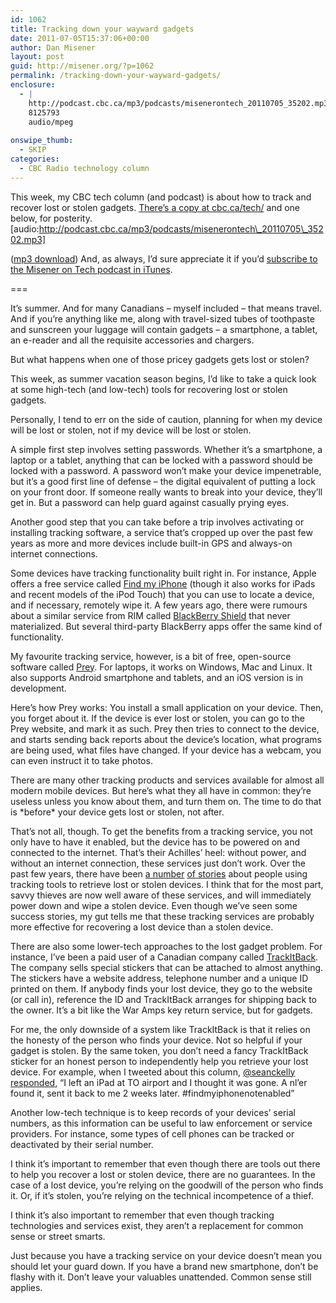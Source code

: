 ```yaml
---
id: 1062
title: Tracking down your wayward gadgets
date: 2011-07-05T15:37:06+00:00
author: Dan Misener
layout: post
guid: http://misener.org/?p=1062
permalink: /tracking-down-your-wayward-gadgets/
enclosure:
  - |
    http://podcast.cbc.ca/mp3/podcasts/misenerontech_20110705_35202.mp3
    8125793
    audio/mpeg
    
onswipe_thumb:
  - SKIP
categories:
  - CBC Radio technology column
---
```

This week, my CBC tech column (and podcast) is about how to track and recover lost or stolen gadgets. [There&#8217;s a copy at cbc.ca/tech/](http://www.cbc.ca/news/technology/story/2011/07/05/f-vp-misener-lost-gadgets.html) and one below, for posterity. [audio:http://podcast.cbc.ca/mp3/podcasts/misenerontech\_20110705\_35202.mp3] 

([mp3 download](http://podcast.cbc.ca/mp3/podcasts/misenerontech_20110705_35202.mp3)) And, as always, I’d sure appreciate it if you’d [subscribe to the Misener on Tech podcast in iTunes](http://itunes.apple.com/WebObjects/MZStore.woa/wa/viewPodcast?id=438669328).

===

It&#8217;s summer. And for many Canadians – myself included – that means travel. And if you&#8217;re anything like me, along with travel-sized tubes of toothpaste and sunscreen your luggage will contain gadgets – a smartphone, a tablet, an e-reader and all the requisite accessories and chargers.

But what happens when one of those pricey gadgets gets lost or stolen?

This week, as summer vacation season begins, I&#8217;d like to take a quick look at some high-tech (and low-tech) tools for recovering lost or stolen gadgets.

Personally, I tend to err on the side of caution, planning for when my device will be lost or stolen, not if my device will be lost or stolen.

A simple first step involves setting passwords. Whether it&#8217;s a smartphone, a laptop or a tablet, anything that can be locked with a password should be locked with a password. A password won&#8217;t make your device impenetrable, but it&#8217;s a good first line of defense – the digital equivalent of putting a lock on your front door. If someone really wants to break into your device, they&#8217;ll get in. But a password can help guard against casually prying eyes.

Another good step that you can take before a trip involves activating or installing tracking software, a service that&#8217;s cropped up over the past few years as more and more devices include built-in GPS and always-on internet connections.

Some devices have tracking functionality built right in. For instance, Apple offers a free service called [Find my iPhone](http://www.apple.com/iphone/find-my-iphone-setup/) (though it also works for iPads and recent models of the iPod Touch) that you can use to locate a device, and if necessary, remotely wipe it. A few years ago, there were rumours about a similar service from RIM called [BlackBerry Shield](http://crackberry.com/blackberry-shield-images-and-features-leaked) that never materialized. But several third-party BlackBerry apps offer the same kind of functionality.

My favourite tracking service, however, is a bit of free, open-source software called [Prey](http://preyproject.com/). For laptops, it works on Windows, Mac and Linux. It also supports Android smartphone and tablets, and an iOS version is in development.

Here&#8217;s how Prey works: You install a small application on your device. Then, you forget about it. If the device is ever lost or stolen, you can go to the Prey website, and mark it as such. Prey then tries to connect to the device, and starts sending back reports about the device&#8217;s location, what programs are being used, what files have changed. If your device has a webcam, you can even instruct it to take photos.

There are many other tracking products and services available for almost all modern mobile devices. But here&#8217;s what they all have in common: they&#8217;re useless unless you know about them, and turn them on. The time to do that is \*before\* your device gets lost or stolen, not after.

That&#8217;s not all, though. To get the benefits from a tracking service, you not only have to have it enabled, but the device has to be powered on and connected to the internet. That&#8217;s their Achilles&#8217; heel: without power, and without an internet connection, these services just don&#8217;t work. Over the past few years, there have been [a number](http://blog.rentyourcio.com/modern-day-true-detective-story/) [of stories](http://happywaffle.livejournal.com/5890.html) about people using tracking tools to retrieve lost or stolen devices. I think that for the most part, savvy thieves are now well aware of these services, and will immediately power down and wipe a stolen device. Even though we&#8217;ve seen some success stories, my gut tells me that these tracking services are probably more effective for recovering a lost device than a stolen device.

There are also some lower-tech approaches to the lost gadget problem. For instance, I&#8217;ve been a paid user of a Canadian company called [TrackItBack](http://www.trackitback.com/). The company sells special stickers that can be attached to almost anything. The stickers have a website address, telephone number and a unique ID printed on them. If anybody finds your lost device, they go to the website (or call in), reference the ID and TrackItBack arranges for shipping back to the owner. It&#8217;s a bit like the War Amps key return service, but for gadgets.

For me, the only downside of a system like TrackItBack is that it relies on the honesty of the person who finds your device. Not so helpful if your gadget is stolen. By the same token, you don&#8217;t need a fancy TrackItBack sticker for an honest person to independently help you retrieve your lost device. For example, when I tweeted about this column, [@seanckelly responded](https://twitter.com/seanckelly/status/87972964389236736), &#8220;I left an iPad at TO airport and I thought it was gone. A nl&#8217;er found it, sent it back to me 2 weeks later. #findmyiphonenotenabled&#8221;

Another low-tech technique is to keep records of your devices&#8217; serial numbers, as this information can be useful to law enforcement or service providers. For instance, some types of cell phones can be tracked or deactivated by their serial number.

I think it&#8217;s important to remember that even though there are tools out there to help you recover a lost or stolen device, there are no guarantees. In the case of a lost device, you&#8217;re relying on the goodwill of the person who finds it. Or, if it&#8217;s stolen, you&#8217;re relying on the technical incompetence of a thief.

I think it&#8217;s also important to remember that even though tracking technologies and services exist, they aren&#8217;t a replacement for common sense or street smarts.

Just because you have a tracking service on your device doesn&#8217;t mean you should let your guard down. If you have a brand new smartphone, don&#8217;t be flashy with it. Don&#8217;t leave your valuables unattended. Common sense still applies.